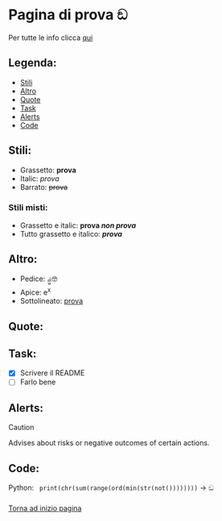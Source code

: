 <a name="inizio_pagina"></a>
# Pagina di prova ඞ

Per tutte le info clicca [qui](https://docs.github.com/en/get-started/writing-on-github/getting-started-with-writing-and-formatting-on-github/basic-writing-and-formatting-syntax)
## Legenda: 
- [Stili](#Stili)
- [Altro](#Altro)
- [Quote](#Quote)
- [Task](#Task)
- [Alerts](#Alerts)
- [Code](#Code)

##

## Stili:  
- Grassetto: **prova**
- Italic: _prova_
- Barrato: 	~~prova~~

### Stili misti: 
- Grassetto e italic: **prova _non prova_**
- Tutto grassetto e italico: ***prova***

## Altro: 
- Pedice: <sub>☝️</sub>🤓
- Apice: e<sup>x</sup>
- Sottolineato: <ins>prova</ins>

## Quote: 
> 

## Task: 
- [x] Scrivere il README
- [ ] Farlo bene

## Alerts:
> [!CAUTION]
> Advises about risks or negative outcomes of certain actions.

## Code: 
Python: ` print(chr(sum(range(ord(min(str(not())))))))` -> ඞ



### 
[Torna ad inizio pagina](#inizio_pagina)
